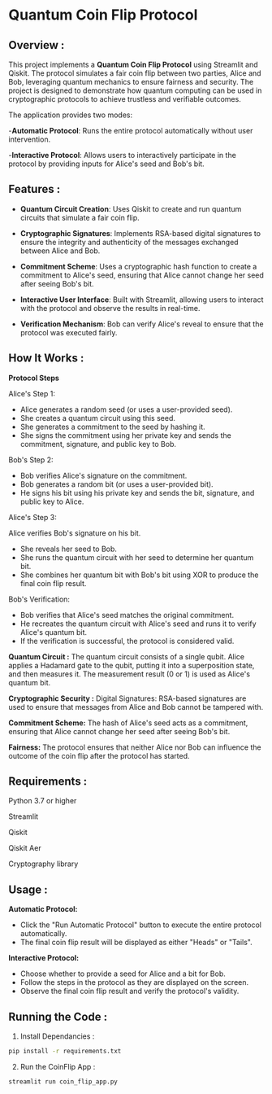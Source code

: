 # Quantum Coin Flip Protocol

## Overview :

This project implements a **Quantum Coin Flip Protocol** using Streamlit and Qiskit. The protocol simulates a fair coin flip between two parties, Alice and Bob, leveraging quantum mechanics to ensure fairness and security. The project is designed to demonstrate how quantum computing can be used in cryptographic protocols to achieve trustless and verifiable outcomes.

The application provides two modes:

-**Automatic Protocol**: Runs the entire protocol automatically without user intervention.  

-**Interactive Protocol**: Allows users to interactively participate in the protocol by providing inputs for Alice's seed and Bob's bit.

## Features :

- **Quantum Circuit Creation**: Uses Qiskit to create and run quantum circuits that simulate a fair coin flip.  

- **Cryptographic Signatures**: Implements RSA-based digital signatures to ensure the integrity and authenticity of the messages exchanged between
  Alice and Bob.  

- **Commitment Scheme**: Uses a cryptographic hash function to create a commitment to Alice's seed, ensuring that Alice cannot change her seed
  after seeing Bob's bit.  

- **Interactive User Interface**: Built with Streamlit, allowing users to interact with the protocol and observe the results in real-time.  

- **Verification Mechanism**: Bob can verify Alice's reveal to ensure that the protocol was executed fairly.  


## How It Works :

**Protocol Steps**

Alice's Step 1:

- Alice generates a random seed (or uses a user-provided seed).
- She creates a quantum circuit using this seed.
- She generates a commitment to the seed by hashing it.
- She signs the commitment using her private key and sends the commitment, signature, and public key to Bob.

Bob's Step 2:

- Bob verifies Alice's signature on the commitment.
- Bob generates a random bit (or uses a user-provided bit).
- He signs his bit using his private key and sends the bit, signature, and public key to Alice.

Alice's Step 3:

Alice verifies Bob's signature on his bit.

- She reveals her seed to Bob.
- She runs the quantum circuit with her seed to determine her quantum bit.
- She combines her quantum bit with Bob's bit using XOR to produce the final coin flip result.

Bob's Verification:

- Bob verifies that Alice's seed matches the original commitment.
- He recreates the quantum circuit with Alice's seed and runs it to verify Alice's quantum bit.
- If the verification is successful, the protocol is considered valid.

**Quantum Circuit :**
The quantum circuit consists of a single qubit. Alice applies a Hadamard gate to the qubit, putting it into a superposition state, and then measures it. The measurement result (0 or 1) is used as Alice's quantum bit.

**Cryptographic Security :**
Digital Signatures: RSA-based signatures are used to ensure that messages from Alice and Bob cannot be tampered with.

**Commitment Scheme:**
The hash of Alice's seed acts as a commitment, ensuring that Alice cannot change her seed after seeing Bob's bit.

**Fairness:**
The protocol ensures that neither Alice nor Bob can influence the outcome of the coin flip after the protocol has started.

## Requirements :

Python 3.7 or higher  

Streamlit  

Qiskit  

Qiskit Aer  

Cryptography library  

## Usage :

**Automatic Protocol:**

- Click the "Run Automatic Protocol" button to execute the entire protocol automatically.
- The final coin flip result will be displayed as either "Heads" or "Tails".

**Interactive Protocol:**

- Choose whether to provide a seed for Alice and a bit for Bob.
- Follow the steps in the protocol as they are displayed on the screen.
- Observe the final coin flip result and verify the protocol's validity.

## Running the Code :

1. Install Dependancies :  

```bash
pip install -r requirements.txt
```

2. Run the CoinFlip App :

```bash
streamlit run coin_flip_app.py
```

